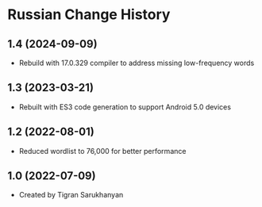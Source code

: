 Russian Change History
====================

1.4 (2024-09-09)
----------------
* Rebuild with 17.0.329 compiler to address missing low-frequency words

1.3 (2023-03-21)
----------------
* Rebuilt with ES3 code generation to support Android 5.0 devices

1.2 (2022-08-01)
----------------
* Reduced wordlist to 76,000 for better performance

1.0 (2022-07-09)
----------------
* Created by Tigran Sarukhanyan
